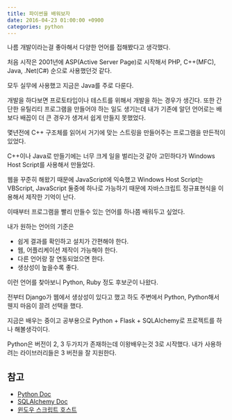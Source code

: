 ```yaml
---
title: 파이썬을 배워보자
date: 2016-04-23 01:00:00 +0900
categories: python
---
```


나름 개발이라는걸 좋아해서 다양한 언어를 접해봤다고 생각했다.

처음 시작은 2001년에 ASP(Active Server Page)로 시작해서 PHP, C++(MFC), Java, .Net(C#) 순으로 사용했던것 같다.

모두 실무에 사용했고 지금은 Java를 주로 다룬다.

개발을 하다보면 프로토타입이나 테스트를 위해서 개발을 하는 경우가 생긴다. 또한 간단한 유틸리티 프로그램을 만들어야 하는 일도 생기는데 내가 기존에 알던 언어로는 배보다 배꼽이 더 큰 경우가 생겨서 쉽게 만들지 못했었다.

몇년전에 C++ 구조체를 읽어서 거기에 맞는 스트링을 만들어주는 프로그램을 만든적이 있었다.

C++이나 Java로 만들기에는 너무 크게 일을 벌리는것 같아 고민하다가 Windows Host Script를 사용해서 만들었다.

웹을 꾸준히 해왔기 때문에 JavaScript에 익숙했고 Windows Host Script는 VBScript, JavaScript 둘중에 하나로 가능하기 때문에 자바스크립트 정규표현식을 이용해서 제작한 기억이 난다.

이때부터 프로그램을 빨리 만들수 있는 언어를 하나쯤 배워두고 싶었다.

내가 원하는 언어의 기준은

- 쉽게 결과를 확인하고 설치가 간편해야 한다.
- 웹, 어플리케이션 제작이 가능해야 한다.
- 다른 언어랑 잘 연동되었으면 한다.
- 생상성이 높을수록 좋다.

이런 언어를 찾아보니 Python, Ruby 정도 후보군이 나왔다.

전부터 Django가 웹에서 생상성이 있다고 했고 하도 주변에서 Python, Python해서 웬지 마음이 끌려 선택을 했다.

지금은 배우는 중이고 공부용으로 Python + Flask + SQLAlchemy로 프로젝트를 하나 해볼생각이다.

Python은 버전이 2, 3 두가지가 존재하는데 이왕배우는것 3로 시작했다. 내가 사용하려는 라이브러리들은 3 버전을 잘 지원한다.

## 참고
- [Python Doc](https://www.python.org/doc/)
- [SQLAlchemy Doc](http://docs.sqlalchemy.org/en/rel_1_0/)
- [윈도우 스크립트 호스트](https://ko.wikipedia.org/wiki/%EC%9C%88%EB%8F%84%EC%9A%B0_%EC%8A%A4%ED%81%AC%EB%A6%BD%ED%8A%B8_%ED%98%B8%EC%8A%A4%ED%8A%B8)







